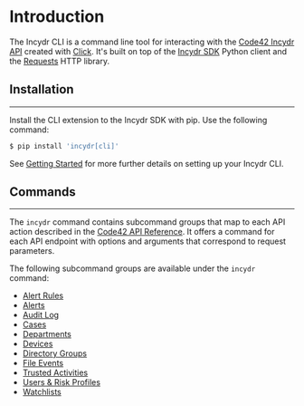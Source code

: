 # Introduction

The Incydr CLI is a command line tool for interacting with the [Code42 Incydr API](https://developer.code42.com/api) created with [Click](https://click.palletsprojects.com/en/8.1.x/).
It's built on top of the [Incydr SDK](../sdk/index.md) Python client and the [Requests](https://requests.readthedocs.io/en/latest/) HTTP library.

## Installation

---

Install the CLI extension to the Incydr SDK with pip.  Use the following command:

```bash
$ pip install 'incydr[cli]'
```

See [Getting Started](getting_started.md) for more further details on setting up your Incydr CLI.

## Commands

---

The `incydr` command contains subcommand groups that map to each API action described in the
[Code42 API Reference](https://developer.code42.com/api). It offers a command for each API endpoint with options and arguments that
correspond to request parameters.

The following subcommand groups are available under the `incydr` command:

* [Alert Rules](cmds/alert_rules.md)
* [Alerts](cmds/alerts.md)
* [Audit Log](cmds/audit_log.md)
* [Cases](cmds/cases.md)
* [Departments](cmds/departments.md)
* [Devices](cmds/devices.md)
* [Directory Groups](cmds/directory_groups.md)
* [File Events](cmds/file_events.md)
* [Trusted Activities](cmds/trusted_activities.md)
* [Users & Risk Profiles](cmds/users.md)
* [Watchlists](cmds/watchlists.md)
